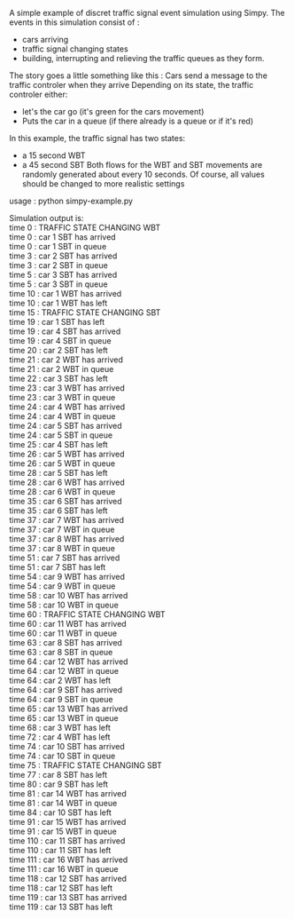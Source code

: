 A simple example of discret traffic signal event simulation using Simpy.
The events in this simulation consist of : 
- cars arriving
- traffic signal changing states
- building, interrupting and relieving the traffic queues as they form.

The story goes a little something like this :
Cars send a message to the traffic controler when they arrive
Depending on its state, the traffic controler either:
- let's the car go (it's green for the cars movement)
- Puts the car in a queue (if there already is a queue or if it's red)

In this example, the traffic signal has two states:
- a 15 second WBT
- a 45 second SBT
Both flows for the WBT and SBT movements are randomly generated
about every 10 seconds.
Of course, all values should be changed to more realistic settings

usage : python simpy-example.py

Simulation output is:  
time 0 : TRAFFIC STATE CHANGING WBT  
time 0 : car 1 SBT has arrived  
time 0 : car 1 SBT in queue  
time 3 : car 2 SBT has arrived  
time 3 : car 2 SBT in queue  
time 5 : car 3 SBT has arrived  
time 5 : car 3 SBT in queue  
time 10 : car 1 WBT has arrived  
time 10 : car 1 WBT has left  
time 15 : TRAFFIC STATE CHANGING SBT  
time 19 : car 1 SBT has left  
time 19 : car 4 SBT has arrived  
time 19 : car 4 SBT in queue  
time 20 : car 2 SBT has left  
time 21 : car 2 WBT has arrived  
time 21 : car 2 WBT in queue  
time 22 : car 3 SBT has left  
time 23 : car 3 WBT has arrived  
time 23 : car 3 WBT in queue  
time 24 : car 4 WBT has arrived  
time 24 : car 4 WBT in queue  
time 24 : car 5 SBT has arrived  
time 24 : car 5 SBT in queue  
time 25 : car 4 SBT has left  
time 26 : car 5 WBT has arrived  
time 26 : car 5 WBT in queue  
time 28 : car 5 SBT has left  
time 28 : car 6 WBT has arrived  
time 28 : car 6 WBT in queue  
time 35 : car 6 SBT has arrived  
time 35 : car 6 SBT has left  
time 37 : car 7 WBT has arrived  
time 37 : car 7 WBT in queue  
time 37 : car 8 WBT has arrived  
time 37 : car 8 WBT in queue  
time 51 : car 7 SBT has arrived  
time 51 : car 7 SBT has left  
time 54 : car 9 WBT has arrived  
time 54 : car 9 WBT in queue  
time 58 : car 10 WBT has arrived  
time 58 : car 10 WBT in queue  
time 60 : TRAFFIC STATE CHANGING WBT  
time 60 : car 11 WBT has arrived  
time 60 : car 11 WBT in queue  
time 63 : car 8 SBT has arrived  
time 63 : car 8 SBT in queue  
time 64 : car 12 WBT has arrived  
time 64 : car 12 WBT in queue  
time 64 : car 2 WBT has left  
time 64 : car 9 SBT has arrived  
time 64 : car 9 SBT in queue  
time 65 : car 13 WBT has arrived  
time 65 : car 13 WBT in queue  
time 68 : car 3 WBT has left  
time 72 : car 4 WBT has left  
time 74 : car 10 SBT has arrived  
time 74 : car 10 SBT in queue  
time 75 : TRAFFIC STATE CHANGING SBT  
time 77 : car 8 SBT has left  
time 80 : car 9 SBT has left  
time 81 : car 14 WBT has arrived   
time 81 : car 14 WBT in queue  
time 84 : car 10 SBT has left  
time 91 : car 15 WBT has arrived  
time 91 : car 15 WBT in queue  
time 110 : car 11 SBT has arrived  
time 110 : car 11 SBT has left  
time 111 : car 16 WBT has arrived  
time 111 : car 16 WBT in queue  
time 118 : car 12 SBT has arrived  
time 118 : car 12 SBT has left    
time 119 : car 13 SBT has arrived  
time 119 : car 13 SBT has left  
